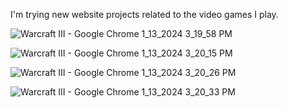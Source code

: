 I'm trying new website projects related to the video games I play.

![Warcraft III - Google Chrome 1_13_2024 3_19_58 PM](https://github.com/BerkayOzkan33/Warcraft-III/assets/131293771/bd692342-9a1f-4999-a603-91479aeef01a)

![Warcraft III - Google Chrome 1_13_2024 3_20_15 PM](https://github.com/BerkayOzkan33/Warcraft-III/assets/131293771/32cbb551-4498-4ee7-918c-6e9d0a52da02)

![Warcraft III - Google Chrome 1_13_2024 3_20_26 PM](https://github.com/BerkayOzkan33/Warcraft-III/assets/131293771/9b08987c-ba75-4b13-bc68-454f7eaec0fa)

![Warcraft III - Google Chrome 1_13_2024 3_20_33 PM](https://github.com/BerkayOzkan33/Warcraft-III/assets/131293771/0d65686d-5e09-4733-8d70-0cba578fd27c)
